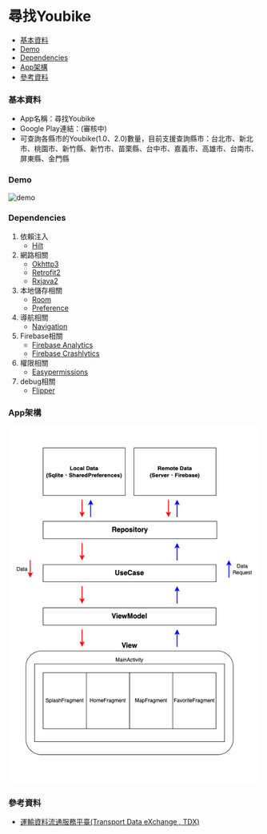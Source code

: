 # 尋找Youbike
- [基本資料](#基本資料)
- [Demo](#demo)
- [Dependencies](#dependencies)
- [App架構](#app架構)
- [參考資料](#參考資料)


### 基本資料
- App名稱：尋找Youbike
- Google Play連結：(審核中)
- 可查詢各縣市的Youbike(1.0、2.0)數量，目前支援查詢縣市：台北市、新北市、桃園市、新竹縣、新竹市、苗栗縣、台中市、嘉義市、高雄市、台南市、屏東縣、金門縣


### Demo
![demo](readme/demo.gif)


### Dependencies
1. 依賴注入
	+ [Hilt](https://developer.android.com/training/dependency-injection/hilt-android?hl=zh-tw)
2. 網路相關
	+ [Okhttp3](https://github.com/square/okhttp)
	+ [Retrofit2](https://github.com/square/retrofit)
	+ [Rxjava2](https://github.com/ReactiveX/RxJava)
3. 本地儲存相關
	+ [Room](https://developer.android.com/training/data-storage/room?hl=zh-tw)
	+ [Preference](https://developer.android.com/jetpack/androidx/releases/preference?hl=zh-cn)
4. 導航相關
	+ [Navigation](https://developer.android.com/jetpack/androidx/releases/navigation?hl=zh-cn)
5. Firebase相關
	+ [Firebase Analytics](https://firebase.google.com/docs/analytics/get-started?hl=zh-cn&platform=android)
	+ [Firebase Crashlytics](https://firebase.google.com/docs/crashlytics/?hl=zh-cn)
6. 權限相關
	+ [Easypermissions](https://github.com/googlesamples/easypermissions)
7. debug相關
	+ [Flipper](https://fbflipper.com/)


### App架構
![image](readme/architecture.png)

### 參考資料
- [運輸資料流通服務平臺(Transport Data eXchange , TDX)](https://tdx.transportdata.tw)